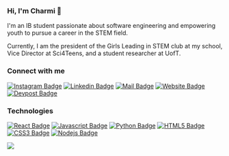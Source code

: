 ### Hi, I'm Charmi 👋
I'm an IB student passionate about software engineering and empowering youth to pursue a career in the STEM field. 

Currently, I am the president of the Girls Leading in STEM club at my school, Vice Director at Sci4Teens, and a student researcher at UofT. 

### Connect with me
[![Instagram Badge](https://img.shields.io/badge/-@charmi__kadi-e84393?style=flat&labelColor=e84393&logo=instagram&logoColor=white)](https://instagram.com/charmi_kadi) 
[![Linkedin Badge](https://img.shields.io/badge/-Charmi-0e76a8?style=flat&labelColor=0e76a8&logo=linkedin&logoColor=white)](https://www.linkedin.com/in/charmikadi/)
[![Mail Badge](https://img.shields.io/badge/-CharmiKadi-c0392b?style=flat&labelColor=c0392b&logo=gmail&logoColor=white)](mailto:kadicharmi@hotmail.com)
[![ Website Badge](https://img.shields.io/badge/-Website-43e898?style=flat&labelColor=43e898)](https://charmikadi.netlify.app/) 
[![ Devpost Badge](https://img.shields.io/badge/-Devpost-43e6e8?style=flat&labelColor=43e6e8)](https://devpost.com/1kadicha) 



### Technologies
[![React Badge](https://img.shields.io/badge/-React-61DBFB?style=for-the-badge&labelColor=black&logo=react&logoColor=61DBFB)](#)
[![Javascript Badge](https://img.shields.io/badge/-Javascript-F0DB4F?style=for-the-badge&labelColor=black&logo=javascript&logoColor=F0DB4F)](#)
[![Python Badge](https://img.shields.io/badge/-Python-007acc?style=for-the-badge&labelColor=black&logo=python&logoColor=007acc)](#)
[![HTML5 Badge](https://img.shields.io/badge/-HTML5-66ff00?style=for-the-badge&labelColor=black&logo=HTML5&logoColor=66ff00)](#)
[![CSS3 Badge](https://img.shields.io/badge/-CSS3-FFA500?style=for-the-badge&labelColor=black&logo=CSS3&logoColor=FFA500)](#)
[![Nodejs Badge](https://img.shields.io/badge/-Nodejs-3C873A?style=for-the-badge&labelColor=black&logo=node.js&logoColor=3C873A)](#) 


<img src ="https://github-readme-stats.vercel.app/api?username=charmikadi&show_icons=true&theme=synthwave">
